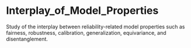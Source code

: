 # Interplay_of_Model_Properties
Study of the interplay between reliability-related model properties such as fairness, robustness, calibration, generalization, equivariance, and disentanglement. 
